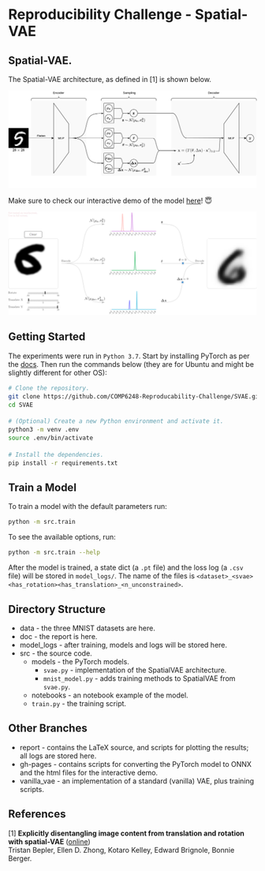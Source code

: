 # Reproducibility Challenge - Spatial-VAE

## Spatial-VAE.

The Spatial-VAE architecture, as defined in [1] is shown below.

<p align="center">
    <img src=".res/svae.svg">
</p>

Make sure to check our interactive demo of the model [here](https://comp6248-reproducability-challenge.github.io/SVAE/)! :innocent:

<p align="center">
    <img src=".res/interact.png">
</p>

## Getting Started

The experiments were run in `Python 3.7`. Start by installing PyTorch as per the [docs](https://pytorch.org/get-started/locally/). Then run the commands below (they are for Ubuntu and might be slightly different for other OS):

```bash
# Clone the repository.
git clone https://github.com/COMP6248-Reproducability-Challenge/SVAE.git
cd SVAE

# (Optional) Create a new Python environment and activate it.
python3 -m venv .env
source .env/bin/activate

# Install the dependencies.
pip install -r requirements.txt
```

## Train a Model

To train a model with the default parameters run:

```bash
python -m src.train
```

To see the available options, run:

```bash
python -m src.train --help
```

After the model is trained, a state dict (a `.pt` file) and the loss log (a `.csv` file) will be stored in `model_logs/`. The name of the files is `<dataset>_<svae><has_rotation><has_translation>_<n_unconstrained>`.

## Directory Structure

- data - the three MNIST datasets are here.
- doc - the report is here.
- model_logs - after training, models and logs will be stored here.
- src - the source code.
  - models - the PyTorch models.
    - `svae.py` - implementation of the SpatialVAE architecture.
    - `mnist_model.py` - adds training methods to SpatialVAE from `svae.py`.
  - notebooks - an notebook example of the model.
  - `train.py` - the training script.

## Other Branches

- report - contains the LaTeX source, and scripts for plotting the results; all logs are stored here.
- gh-pages - contains scripts for converting the PyTorch model to ONNX and the html files for the interactive demo.
- vanilla_vae - an implementation of a standard (vanilla) VAE, plus training scripts.

## References

[1] **Explicitly disentangling image content from translation and rotation with spatial-VAE** ([online](https://arxiv.org/abs/1909.11663))  
Tristan Bepler, Ellen D. Zhong, Kotaro Kelley, Edward Brignole, Bonnie Berger.
